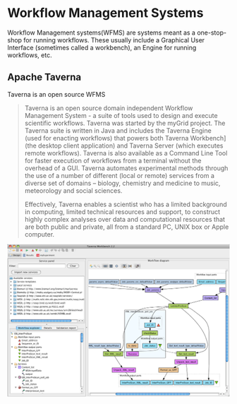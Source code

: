 # Workflow Management Systems

Workflow Management systems(WFMS) are systems meant as a one-stop-shop for running workflows. These usually include a Graphical User Interface (sometimes called a workbench), an Engine for running workflows, etc.

## Apache Taverna

Taverna is an open source WFMS

> Taverna is an open source domain independent Workflow Management System - a suite of tools used to design and execute scientific workflows. Taverna was started by the myGrid project.
> The Taverna suite is written in Java and includes the Taverna Engine (used for enacting workflows) that powers both Taverna Workbench] (the desktop client application) and Taverna Server (which executes remote workflows). Taverna is also available as a Command Line Tool for faster execution of workflows from a terminal without the overhead of a GUI. Taverna automates experimental methods through the use of a number of different (local or remote) services from a diverse set of domains – biology, chemistry and medicine to music, meteorology and social sciences.
>
>Effectively, Taverna enables a scientist who has a limited background in computing, limited technical resources and support, to construct highly complex analyses over data and computational resources that are both public and private, all from a standard PC, UNIX box or Apple computer.

![Taverna Workbench](images/Taverna_Workbench.png)

